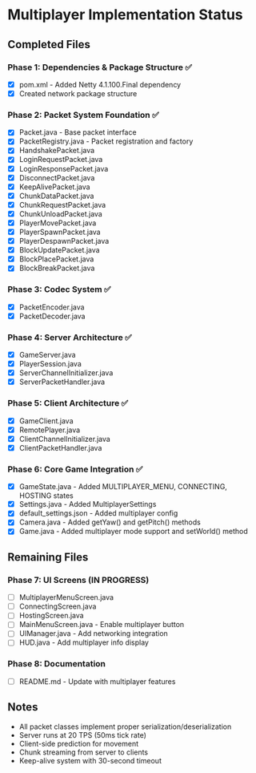 # Multiplayer Implementation Status

## Completed Files

### Phase 1: Dependencies & Package Structure ✅
- [x] pom.xml - Added Netty 4.1.100.Final dependency
- [x] Created network package structure

### Phase 2: Packet System Foundation ✅
- [x] Packet.java - Base packet interface
- [x] PacketRegistry.java - Packet registration and factory
- [x] HandshakePacket.java
- [x] LoginRequestPacket.java
- [x] LoginResponsePacket.java
- [x] DisconnectPacket.java
- [x] KeepAlivePacket.java
- [x] ChunkDataPacket.java
- [x] ChunkRequestPacket.java
- [x] ChunkUnloadPacket.java
- [x] PlayerMovePacket.java
- [x] PlayerSpawnPacket.java
- [x] PlayerDespawnPacket.java
- [x] BlockUpdatePacket.java
- [x] BlockPlacePacket.java
- [x] BlockBreakPacket.java

### Phase 3: Codec System ✅
- [x] PacketEncoder.java
- [x] PacketDecoder.java

### Phase 4: Server Architecture ✅
- [x] GameServer.java
- [x] PlayerSession.java
- [x] ServerChannelInitializer.java
- [x] ServerPacketHandler.java

### Phase 5: Client Architecture ✅
- [x] GameClient.java
- [x] RemotePlayer.java
- [x] ClientChannelInitializer.java
- [x] ClientPacketHandler.java

### Phase 6: Core Game Integration ✅
- [x] GameState.java - Added MULTIPLAYER_MENU, CONNECTING, HOSTING states
- [x] Settings.java - Added MultiplayerSettings
- [x] default_settings.json - Added multiplayer config
- [x] Camera.java - Added getYaw() and getPitch() methods
- [x] Game.java - Added multiplayer mode support and setWorld() method

## Remaining Files

### Phase 7: UI Screens (IN PROGRESS)
- [ ] MultiplayerMenuScreen.java
- [ ] ConnectingScreen.java
- [ ] HostingScreen.java
- [ ] MainMenuScreen.java - Enable multiplayer button
- [ ] UIManager.java - Add networking integration
- [ ] HUD.java - Add multiplayer info display

### Phase 8: Documentation
- [ ] README.md - Update with multiplayer features

## Notes
- All packet classes implement proper serialization/deserialization
- Server runs at 20 TPS (50ms tick rate)
- Client-side prediction for movement
- Chunk streaming from server to clients
- Keep-alive system with 30-second timeout
